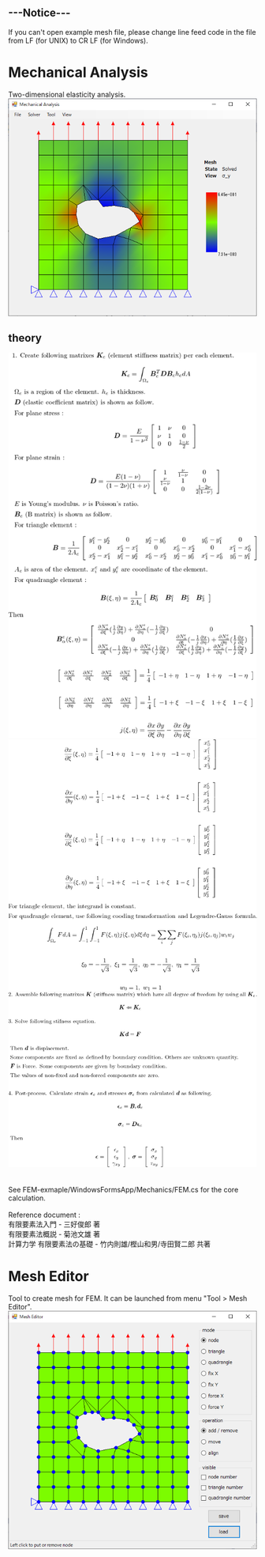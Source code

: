 ## ---Notice---
If you can't open example mesh file, please change line feed code in the file from LF (for UNIX) to CR LF (for Windows).

# Mechanical Analysis
Two-dimensional elasticity analysis.<br>
![](doc/MechanicalAnalysis.png)<br>

## theory 
![](doc/texclip1.png)<br>
![](doc/texclip2.png)<br>
![](doc/texclip3.png)<br>
<br>
<br>
See FEM-exmaple/WindowsFormsApp/Mechanics/FEM.cs for the core calculation.<br>
<br>
Reference document : <br>
    有限要素法入門 - 三好俊郎 著<br>
    有限要素法概説 - 菊池文雄 著<br>
    計算力学 有限要素法の基礎 - 竹内則雄/樫山和男/寺田賢二郎 共著<br>

# Mesh Editor
Tool to create mesh for FEM. It can be launched from menu "Tool > Mesh Editor".<br>
![](doc/Preprocessor.png)<br>
 
